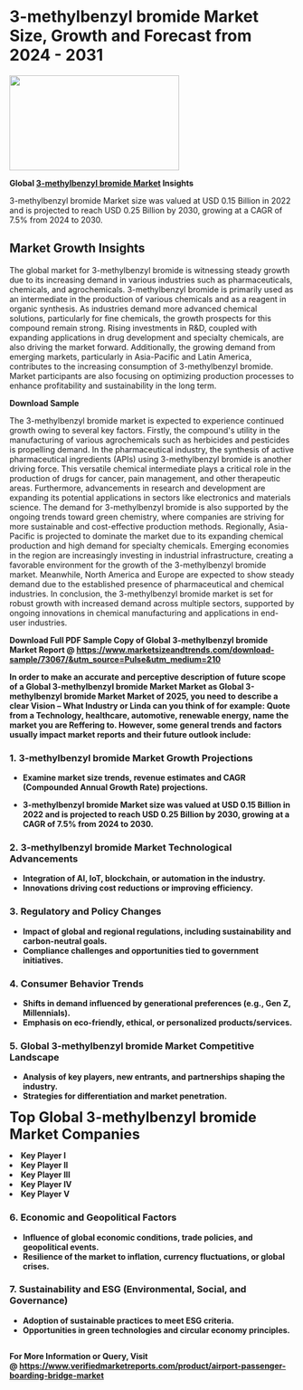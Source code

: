 <H1>3-methylbenzyl bromide Market Size, Growth and Forecast from 2024 - 2031</H1><img class="aligncenter size-medium wp-image-584254" src="https://thirdeyenews.in/wp-content/uploads/2024/09/Global-Market-Research-300x168.jpeg" alt="" width="300" height="168" /><p><strong>Global&nbsp;<a href="https://www.marketsizeandtrends.com/download-sample/73067/&amp;utm_source=Pulse&amp;utm_medium=210">3-methylbenzyl bromide Market</a> Insights</strong></p><p>3-methylbenzyl bromide Market size was valued at USD 0.15 Billion in 2022 and is projected to reach USD 0.25 Billion by 2030, growing at a CAGR of 7.5% from 2024 to 2030.</p><p><h2>Market Growth Insights</h2> <p>The global market for 3-methylbenzyl bromide is witnessing steady growth due to its increasing demand in various industries such as pharmaceuticals, chemicals, and agrochemicals. 3-methylbenzyl bromide is primarily used as an intermediate in the production of various chemicals and as a reagent in organic synthesis. As industries demand more advanced chemical solutions, particularly for fine chemicals, the growth prospects for this compound remain strong. Rising investments in R&D, coupled with expanding applications in drug development and specialty chemicals, are also driving the market forward. Additionally, the growing demand from emerging markets, particularly in Asia-Pacific and Latin America, contributes to the increasing consumption of 3-methylbenzyl bromide. Market participants are also focusing on optimizing production processes to enhance profitability and sustainability in the long term.</p> <p><strong>Download Sample</strong></p> <p>The 3-methylbenzyl bromide market is expected to experience continued growth owing to several key factors. Firstly, the compound's utility in the manufacturing of various agrochemicals such as herbicides and pesticides is propelling demand. In the pharmaceutical industry, the synthesis of active pharmaceutical ingredients (APIs) using 3-methylbenzyl bromide is another driving force. This versatile chemical intermediate plays a critical role in the production of drugs for cancer, pain management, and other therapeutic areas. Furthermore, advancements in research and development are expanding its potential applications in sectors like electronics and materials science. The demand for 3-methylbenzyl bromide is also supported by the ongoing trends toward green chemistry, where companies are striving for more sustainable and cost-effective production methods. Regionally, Asia-Pacific is projected to dominate the market due to its expanding chemical production and high demand for specialty chemicals. Emerging economies in the region are increasingly investing in industrial infrastructure, creating a favorable environment for the growth of the 3-methylbenzyl bromide market. Meanwhile, North America and Europe are expected to show steady demand due to the established presence of pharmaceutical and chemical industries. In conclusion, the 3-methylbenzyl bromide market is set for robust growth with increased demand across multiple sectors, supported by ongoing innovations in chemical manufacturing and applications in end-user industries.</p> <p><strong></p><p><span class=""><strong>Download Full PDF Sample Copy of Global 3-methylbenzyl bromide Market Report</strong> @ <a href="https://www.marketsizeandtrends.com/download-sample/73067/&amp;utm_source=Pulse&amp;utm_medium=210" target="_blank">https://www.marketsizeandtrends.com/download-sample/73067/&amp;utm_source=Pulse&amp;utm_medium=210</a></span></p><p>In order to make an accurate and perceptive description of future scope of a Global&nbsp;3-methylbenzyl bromide Market Market as Global&nbsp;3-methylbenzyl bromide Market Market of 2025, you need to describe a clear Vision &ndash; What Industry or Linda can you think of for example: Quote from a Technology, healthcare, automotive, renewable energy, name the market you are Reffering to. However, some general trends and factors usually impact market reports and their future outlook include:</p><h3>1.&nbsp;<strong>3-methylbenzyl bromide Market Growth Projections</strong></h3><ul><li>Examine market size trends, revenue estimates and CAGR (Compounded Annual Growth Rate) projections.</li><li><p>3-methylbenzyl bromide Market size was valued at USD 0.15 Billion in 2022 and is projected to reach USD 0.25 Billion by 2030, growing at a CAGR of 7.5% from 2024 to 2030.</p></li></ul><h3>2.&nbsp;<strong>3-methylbenzyl bromide Market Technological Advancements</strong></h3><ul><li>Integration of AI, IoT, blockchain, or automation in the industry.</li><li>Innovations driving cost reductions or improving efficiency.</li></ul><h3>3.&nbsp;<strong>Regulatory and Policy Changes</strong></h3><ul><li>Impact of global and regional regulations, including sustainability and carbon-neutral goals.</li><li>Compliance challenges and opportunities tied to government initiatives.</li></ul><h3>4.&nbsp;<strong>Consumer Behavior Trends</strong></h3><ul><li>Shifts in demand influenced by generational preferences (e.g., Gen Z, Millennials).</li><li>Emphasis on eco-friendly, ethical, or personalized products/services.</li></ul><h3>5.&nbsp;<strong>Global 3-methylbenzyl bromide Market Competitive Landscape</strong></h3><ul><li>Analysis of key players, new entrants, and partnerships shaping the industry.</li><li>Strategies for differentiation and market penetration.</li></ul><p data-pm-slice="1 1 []"><span style="color: inherit; font-family: inherit; font-size: 25px;">Top Global 3-methylbenzyl bromide Market Companies</span></p><div class="" data-test-id=""><p><li>Key Player I</li><li> Key Player II</li><li> Key Player III</li><li> Key Player IV</li><li> Key Player V</li></p></div><h3>6.&nbsp;<strong>Economic and Geopolitical Factors</strong></h3><ul><li>Influence of global economic conditions, trade policies, and geopolitical events.</li><li>Resilience of the market to inflation, currency fluctuations, or global crises.</li></ul><h3>7.&nbsp;<strong>Sustainability and ESG (Environmental, Social, and Governance)</strong></h3><ul><li>Adoption of sustainable practices to meet ESG criteria.</li><li>Opportunities in green technologies and circular economy principles.</li></ul><h2><strong style="font-size: 14px;">For More Information or Query, Visit @&nbsp;</strong><a style="background-color: #ffffff; font-size: 14px;" href="https://www.marketsizeandtrends.com/report/3-methylbenzyl-bromide-market/" target="_blank">https://www.verifiedmarketreports.com/product/airport-passenger-boarding-bridge-market</a></h2>
